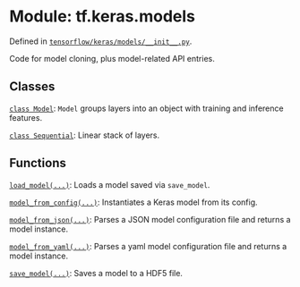 <div itemscope itemtype="http://developers.google.com/ReferenceObject">
<meta itemprop="name" content="tf.keras.models" />
</div>

# Module: tf.keras.models



Defined in [`tensorflow/keras/models/__init__.py`](https://www.tensorflow.org/code/tensorflow/keras/models/__init__.py).

Code for model cloning, plus model-related API entries.

## Classes

[`class Model`](../../tf/keras/Model.md): `Model` groups layers into an object with training and inference features.

[`class Sequential`](../../tf/keras/Sequential.md): Linear stack of layers.

## Functions

[`load_model(...)`](../../tf/keras/models/load_model.md): Loads a model saved via `save_model`.

[`model_from_config(...)`](../../tf/keras/models/model_from_config.md): Instantiates a Keras model from its config.

[`model_from_json(...)`](../../tf/keras/models/model_from_json.md): Parses a JSON model configuration file and returns a model instance.

[`model_from_yaml(...)`](../../tf/keras/models/model_from_yaml.md): Parses a yaml model configuration file and returns a model instance.

[`save_model(...)`](../../tf/keras/models/save_model.md): Saves a model to a HDF5 file.

